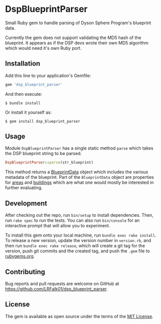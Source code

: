 # DspBlueprintParser

Small Ruby gem to handle parsing of Dyson Sphere Program's blueprint data.

Currently the gem does not support validating the MD5 hash of the blueprint. It appears as if the DSP devs wrote their own MD5 algorithm which would need it's own Ruby port. 

## Installation

Add this line to your application's Gemfile:

```ruby
gem 'dsp_blueprint_parser'
```

And then execute:

    $ bundle install

Or install it yourself as:

    $ gem install dsp_blueprint_parser

## Usage

Module `DspBlueprintParser` has a single static method `parse` which takes the DSP blueprint string to be parsed.

```ruby
DspBlueprintParser::parse(str_blueprint)
```

This method returns a [BlueprintData](https://github.com/LRFalk01/DSP-Blueprint-Parser/blob/master/lib/dsp_blueprint_parser/blueprint_data.rb) object which includes the various metadata of the blueprint.
Part of the `BlueprintData` object are properties for [areas](https://github.com/LRFalk01/DSP-Blueprint-Parser/blob/master/lib/dsp_blueprint_parser/area.rb) and [buildings](https://github.com/LRFalk01/DSP-Blueprint-Parser/blob/master/lib/dsp_blueprint_parser/building.rb) which are what one would mostly be interested in further evaluating.

## Development

After checking out the repo, run `bin/setup` to install dependencies. Then, run `rake spec` to run the tests. You can also run `bin/console` for an interactive prompt that will allow you to experiment.

To install this gem onto your local machine, run `bundle exec rake install`. To release a new version, update the version number in `version.rb`, and then run `bundle exec rake release`, which will create a git tag for the version, push git commits and the created tag, and push the `.gem` file to [rubygems.org](https://rubygems.org).

## Contributing

Bug reports and pull requests are welcome on GitHub at https://github.com/LRFalk01/dsp_blueprint_parser.

## License

The gem is available as open source under the terms of the [MIT License](https://opensource.org/licenses/MIT).
